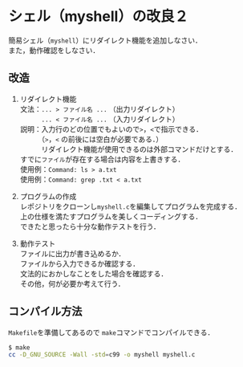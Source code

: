 # シェル（myshell）の改良２


簡易シェル（`myshell`）にリダイレクト機能を追加しなさい．<br>
また，動作確認をしなさい．

## 改造

1. リダイレクト機能<br>
  文法：`... > ファイル名 ...` （出力リダイレクト）<br>
  　　　`... < ファイル名 ...` （入力リダイレクト）<br>
  説明：入力行のどの位置でもよいので`>`，`<`で指示できる．<br>
  　　　（`>`，`<` の前後には空白が必要である．）<br>
  　　　リダイレクト機能が使用できるのは外部コマンドだけとする．<br>
  すでに`ファイル`が存在する場合は内容を上書きする．<br>
  使用例：`Command: ls > a.txt` <br>
  使用例：`Command: grep .txt < a.txt`<br>

2. プログラムの作成<br>
  レポジトリをクローンし`myshell.c`を編集してプログラムを完成する．<br>
  上の仕様を満たすプログラムを美しくコーディングする．<br>
  できたと思ったら十分な動作テストを行う．

3. 動作テスト<br>
  ファイルに出力が書き込めるか．<br>
  ファイルから入力できるか確認する．<br>
  文法的におかしなことをした場合を確認する．<br>
  その他，何が必要か考えて行う．

## コンパイル方法

```Makefile```を準備してあるので
```make```コマンドでコンパイルできる．

```bash
$ make
cc -D_GNU_SOURCE -Wall -std=c99 -o myshell myshell.c
```
